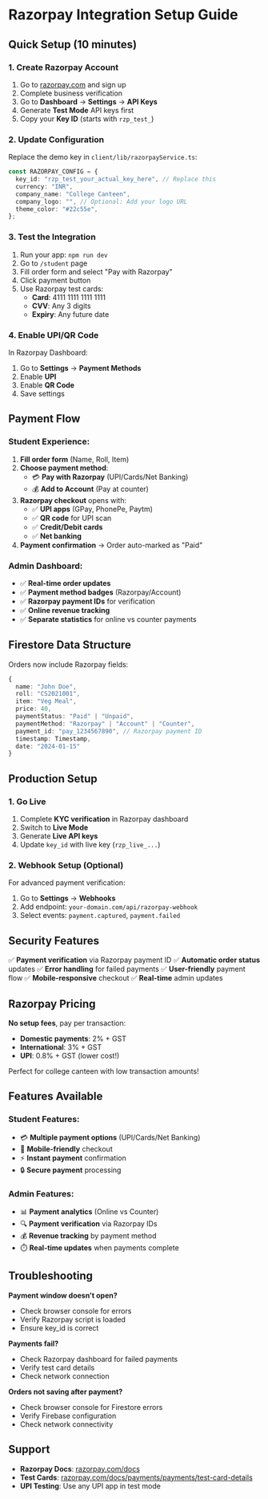 # Razorpay Integration Setup Guide

## Quick Setup (10 minutes)

### 1. Create Razorpay Account

1. Go to [razorpay.com](https://razorpay.com/) and sign up
2. Complete business verification
3. Go to **Dashboard** → **Settings** → **API Keys**
4. Generate **Test Mode** API keys first
5. Copy your **Key ID** (starts with `rzp_test_`)

### 2. Update Configuration

Replace the demo key in `client/lib/razorpayService.ts`:

```typescript
const RAZORPAY_CONFIG = {
  key_id: "rzp_test_your_actual_key_here", // Replace this
  currency: "INR",
  company_name: "College Canteen",
  company_logo: "", // Optional: Add your logo URL
  theme_color: "#22c55e",
};
```

### 3. Test the Integration

1. Run your app: `npm run dev`
2. Go to `/student` page
3. Fill order form and select "Pay with Razorpay"
4. Click payment button
5. Use Razorpay test cards:
   - **Card**: 4111 1111 1111 1111
   - **CVV**: Any 3 digits
   - **Expiry**: Any future date

### 4. Enable UPI/QR Code

In Razorpay Dashboard:

1. Go to **Settings** → **Payment Methods**
2. Enable **UPI**
3. Enable **QR Code**
4. Save settings

## Payment Flow

### Student Experience:

1. **Fill order form** (Name, Roll, Item)
2. **Choose payment method**:
   - 💳 **Pay with Razorpay** (UPI/Cards/Net Banking)
   - 💰 **Add to Account** (Pay at counter)
3. **Razorpay checkout** opens with:
   - ✅ **UPI apps** (GPay, PhonePe, Paytm)
   - ✅ **QR code** for UPI scan
   - ✅ **Credit/Debit cards**
   - ✅ **Net banking**
4. **Payment confirmation** → Order auto-marked as "Paid"

### Admin Dashboard:

- ✅ **Real-time order updates**
- ✅ **Payment method badges** (Razorpay/Account)
- ✅ **Razorpay payment IDs** for verification
- ✅ **Online revenue tracking**
- ✅ **Separate statistics** for online vs counter payments

## Firestore Data Structure

Orders now include Razorpay fields:

```typescript
{
  name: "John Doe",
  roll: "CS2021001",
  item: "Veg Meal",
  price: 40,
  paymentStatus: "Paid" | "Unpaid",
  paymentMethod: "Razorpay" | "Account" | "Counter",
  payment_id: "pay_1234567890", // Razorpay payment ID
  timestamp: Timestamp,
  date: "2024-01-15"
}
```

## Production Setup

### 1. Go Live

1. Complete **KYC verification** in Razorpay dashboard
2. Switch to **Live Mode**
3. Generate **Live API keys**
4. Update `key_id` with live key (`rzp_live_...`)

### 2. Webhook Setup (Optional)

For advanced payment verification:

1. Go to **Settings** → **Webhooks**
2. Add endpoint: `your-domain.com/api/razorpay-webhook`
3. Select events: `payment.captured`, `payment.failed`

## Security Features

✅ **Payment verification** via Razorpay payment ID
✅ **Automatic order status** updates
✅ **Error handling** for failed payments
✅ **User-friendly** payment flow
✅ **Mobile-responsive** checkout
✅ **Real-time** admin updates

## Razorpay Pricing

**No setup fees**, pay per transaction:

- **Domestic payments**: 2% + GST
- **International**: 3% + GST
- **UPI**: 0.8% + GST (lower cost!)

Perfect for college canteen with low transaction amounts!

## Features Available

### Student Features:

- 💳 **Multiple payment options** (UPI/Cards/Net Banking)
- 📱 **Mobile-friendly** checkout
- ⚡ **Instant payment** confirmation
- 🔒 **Secure payment** processing

### Admin Features:

- 📊 **Payment analytics** (Online vs Counter)
- 🔍 **Payment verification** via Razorpay IDs
- 💰 **Revenue tracking** by payment method
- ⏱️ **Real-time updates** when payments complete

## Troubleshooting

**Payment window doesn't open?**

- Check browser console for errors
- Verify Razorpay script is loaded
- Ensure key_id is correct

**Payments fail?**

- Check Razorpay dashboard for failed payments
- Verify test card details
- Check network connection

**Orders not saving after payment?**

- Check browser console for Firestore errors
- Verify Firebase configuration
- Check network connectivity

## Support

- **Razorpay Docs**: [razorpay.com/docs](https://razorpay.com/docs)
- **Test Cards**: [razorpay.com/docs/payments/payments/test-card-details](https://razorpay.com/docs/payments/payments/test-card-details)
- **UPI Testing**: Use any UPI app in test mode
